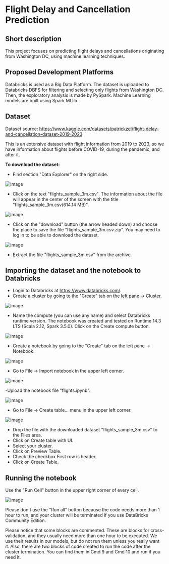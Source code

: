 # Flight Delay and Cancellation Prediction

## Short description
This project focuses on predicting flight delays and cancellations originating from Washington DC, using machine learning techniques.

## Proposed Development Platforms
Databricks is used as a Big Data Platform. The dataset is uploaded to Databricks DBFS for filtering and selecting only flights from Washington DC. Then, the exploratory analysis is made by PySpark. Machine Learning models are built using Spark MLlib.

## Dataset
Dataset source: https://www.kaggle.com/datasets/patrickzel/flight-delay-and-cancellation-dataset-2019-2023

This is an extensive dataset with flight information from 2019 to 2023, so we have information about flights before COVID-19, during the pandemic, and after it.

**To download the dataset:**
- Find section "Data Explorer" on the right side.

![image](https://github.com/vednick/flight-delay-and-cancellation-prediction/assets/89455576/c8a15ff2-2189-4481-ba11-81703f97e399)

- Click on the text "flights_sample_3m.csv". The information about the file will appear in the center of the screen with the title "flights_sample_3m.csv(614.14 MB)".

![image](https://github.com/vednick/flight-delay-and-cancellation-prediction/assets/89455576/21d40c04-3d6a-4f64-b1f0-354be264118d)

- Click on the "download" button (the arrow headed down) and choose the place to save the file "flights_sample_3m.csv.zip". You may need to log in to be able to download the dataset.

![image](https://github.com/vednick/flight-delay-and-cancellation-prediction/assets/89455576/3d2b01fb-1df4-4ed1-a489-201351490e25)

- Extract the file "flights_sample_3m.csv" from the archive.

## Importing the dataset and the notebook to Databricks
- Login to Databricks at https://www.databricks.com/.
- Create a cluster by going to the "Create" tab on the left pane -> Cluster.

![image](https://github.com/vednick/flight-delay-and-cancellation-prediction/assets/89455576/3e9cbbad-5591-4da3-ba03-82d38405c943)

- Name the compute (you can use any name) and select Databricks runtime version. The notebook was created and tested on Runtime 14.3 LTS (Scala 2.12, Spark 3.5.0). Click on the Create compute button.

![image](https://github.com/vednick/flight-delay-and-cancellation-prediction/assets/89455576/43ea6d4b-1139-40ca-a9a2-272b6bbc1267)

- Create a notebook by going to the "Create" tab on the left pane -> Notebook.

![image](https://github.com/vednick/flight-delay-and-cancellation-prediction/assets/89455576/ff8458ff-96d1-4727-b0a0-8c87e026c355)

- Go to File -> Import notebook in the upper left corner.

![image](https://github.com/vednick/flight-delay-and-cancellation-prediction/assets/89455576/0fa539f1-a5dc-421f-9533-e418350d397b)
  
-Upload the notebook file "flights.ipynb".

![image](https://github.com/vednick/flight-delay-and-cancellation-prediction/assets/89455576/7c67a4ad-6bd2-4f9f-86c3-c814dabf9e2f)

- Go to File -> Create table... menu in the upper left corner.

![image](https://github.com/vednick/flight-delay-and-cancellation-prediction/assets/89455576/d449518c-22a8-4a9d-8cb4-9f2c75b93fba)

- Drop the file with the downloaded dataset "flights_sample_3m.csv" to the Files area.
- Click on Create table with UI.
- Select your cluster.
- Click on Preview Table.
- Check the checkbox First row is header.
- Click on Create Table.

## Running the notebook
Use the "Run Cell" button in the upper right corner of every cell.

![image](https://github.com/vednick/flight-delay-and-cancellation-prediction/assets/89455576/a2aeec87-d0c8-497f-a52e-39bad92b9001)

Please don't use the "Run all" button because the code needs more than 1 hour to run, and your cluster will be terminated if you use DataBricks Community Edition.

Please notice that some blocks are commented. These are blocks for cross-validation, and they usually need more than one hour to be executed. We use their results in our models, but do not run them unless you really want it.
Also, there are two blocks of code created to run the code after the cluster termination. You can find them in Cmd 9 and Cmd 10 and run if you need it.

